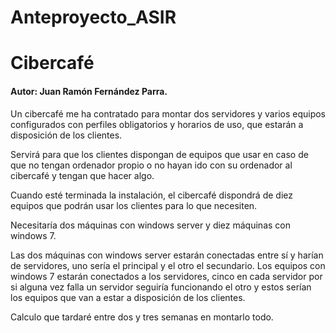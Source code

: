 # Anteproyecto_ASIR

<h1>Cibercafé</h1>
<h4>Autor: Juan Ramón Fernández Parra.</h4>

Un cibercafé me ha contratado para montar dos servidores y varios equipos configurados con perfiles obligatorios y horarios de uso, que estarán a disposición de los clientes.

Servirá para que los clientes dispongan de equipos que usar en caso de que no tengan ordenador propio o no hayan ido con su ordenador al cibercafé y tengan que hacer algo.

Cuando esté terminada la instalación, el cibercafé dispondrá de diez equipos que podrán usar los clientes para lo que necesiten.

Necesitaría dos máquinas con windows server y diez máquinas con windows 7. 

Las dos máquinas con windows server estarán conectadas entre sí y harían de servidores, uno sería el principal y el otro el secundario. Los equipos con windows 7 estarán conectados a los servidores, cinco en cada servidor por si alguna vez falla un servidor seguiría funcionando el otro y estos serían los equipos que van a estar a disposición de los clientes.

Calculo que tardaré entre dos y tres semanas en montarlo todo.
